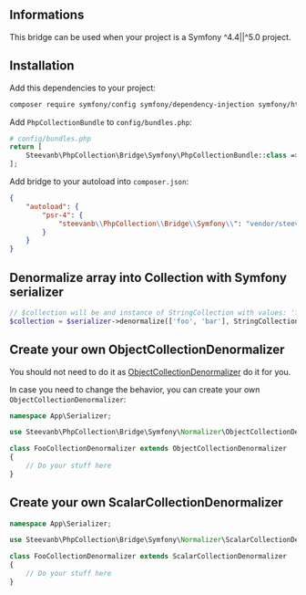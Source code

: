 ## Informations

This bridge can be used when your project is a Symfony ^4.4||^5.0 project.

## Installation

Add this dependencies to your project:

```bash
composer require symfony/config symfony/dependency-injection symfony/http-kernel
```

Add `PhpCollectionBundle` to `config/bundles.php`:
```php
# config/bundles.php
return [
    Steevanb\PhpCollection\Bridge\Symfony\PhpCollectionBundle::class => ['all' => true]
];
```

Add bridge to your autoload into `composer.json`:
```json
{
    "autoload": {
        "psr-4": {
            "steevanb\\PhpCollection\\Bridge\\Symfony\\": "vendor/steevanb/php-collection/bridge/Symfony"
        }
    }
}
```
## Denormalize array into Collection with Symfony serializer

```php
// $collection will be and instance of StringCollection with values: 'foo', 'bar'
$collection = $serializer->denormalize(['foo', 'bar'], StringCollection::class);
```

## Create your own ObjectCollectionDenormalizer

You should not need to do it as
[ObjectCollectionDenormalizer](../bridge/Symfony/Normalizer/ObjectCollectionDenormalizer.php)
do it for you.

In case you need to change the behavior, you can create your own `ObjectCollectionDenormalizer`:

```php
namespace App\Serializer;

use Steevanb\PhpCollection\Bridge\Symfony\Normalizer\ObjectCollectionDenormalizer;

class FooCollectionDenormalizer extends ObjectCollectionDenormalizer
{
    // Do your stuff here
}
```

## Create your own ScalarCollectionDenormalizer

```php
namespace App\Serializer;

use Steevanb\PhpCollection\Bridge\Symfony\Normalizer\ScalarCollectionDenormalizer;

class FooCollectionDenormalizer extends ScalarCollectionDenormalizer
{
    // Do your stuff here
}
```

